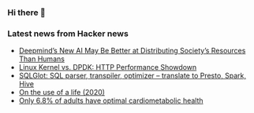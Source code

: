 ### Hi there 👋

<!--
**arashid-sh/arashid-sh** is a ✨ _special_ ✨ repository because its `README.md` (this file) appears on your GitHub profile.

Here are some ideas to get you started:

- 🔭 I’m currently working on ...
- 🌱 I’m currently learning ...
- 👯 I’m looking to collaborate on ...
- 🤔 I’m looking for help with ...
- 💬 Ask me about ...
- 📫 How to reach me: ...
- 😄 Pronouns: ...
- ⚡ Fun fact: ...
-->

### Latest news from Hacker news
<!-- BLOG-POST-LIST:START -->
- [Deepmind’s New AI May Be Better at Distributing Society’s Resources Than Humans](https://singularityhub.com/2022/07/04/deepminds-new-ai-may-be-better-at-distributing-societys-resources-than-humans-are/)
- [Linux Kernel vs. DPDK: HTTP Performance Showdown](https://talawah.io/blog/linux-kernel-vs-dpdk-http-performance-showdown/)
- [SQLGlot: SQL parser, transpiler, optimizer – translate to Presto, Spark, Hive](https://github.com/tobymao/sqlglot)
- [On the use of a life &lpar;2020&rpar;](https://www.daemonology.net/blog/2020-09-20-On-the-use-of-a-life.html)
- [Only 6.8% of adults have optimal cardiometabolic health](https://www.jacc.org/doi/10.1016/j.jacc.2022.04.046)
<!-- BLOG-POST-LIST:END -->
